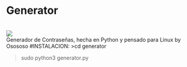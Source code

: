 # Generator
<br>

<img src="https://i.imgur.com/foW0zFk.png">

<br>
Generador de Contraseñas, hecha en Python y pensado para Linux 
by Osososo
#INSTALACION:
>cd generator

>sudo python3 generator.py
